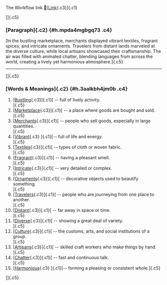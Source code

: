 The Workflow link
👏[[Link](https://www.google.com/url?q=http://www.google.com&sa=D&source=editors&ust=1759451917083220&usg=AOvVaw3Qk1yBa5zpvlyvHwApryLt){.c3}]{.c1}

[]{.c5}

### [Paragraph]{.c2} {#h.mpda4mgbgq73 .c4}

[In the bustling marketplace, merchants displayed vibrant textiles,
fragrant spices, and intricate ornaments. Travelers from distant lands
marveled at the diverse culture, while local artisans showcased their
craftsmanship. The air was filled with animated chatter, blending
languages from across the world, creating a lively yet harmonious
atmosphere.]{.c5}

------------------------------------------------------------------------

[]{.c5}

### [Words & Meanings]{.c2} {#h.3aalkbh4jm0b .c4}

1.  [[Bustling](https://www.google.com/url?q=http://www.google.com&sa=D&source=editors&ust=1759451917083904&usg=AOvVaw2x1TGV-ebiTYgK29YePeG7){.c3}]{.c1}[ --
    full of lively activity.\
    ]{.c5}
2.  [[Marketplace](https://www.google.com/url?q=http://www.google.com&sa=D&source=editors&ust=1759451917084126&usg=AOvVaw3Y7Hu7dIHqFditMMj_QmBT){.c3}]{.c1}[ --
    a place where goods are bought and sold.\
    ]{.c5}
3.  [[Merchants](https://www.google.com/url?q=http://www.google.com&sa=D&source=editors&ust=1759451917084349&usg=AOvVaw1ItLaSZB4vFbl4_7aB5Atg){.c3}]{.c1}[ --
    people who sell goods, especially in large quantities.\
    ]{.c5}
4.  [[Vibrant](https://www.google.com/url?q=http://www.google.com&sa=D&source=editors&ust=1759451917084553&usg=AOvVaw3-hnrXjY5kv2_yiO483sps){.c3}
    ]{.c1}[-- full of life and energy.\
    ]{.c5}
5.  [[Textiles](https://www.google.com/url?q=http://www.google.com&sa=D&source=editors&ust=1759451917084832&usg=AOvVaw05edoLAG0xlhKkB5bkNVqE){.c3}]{.c1}[ --
    types of cloth or woven fabric.\
    ]{.c5}
6.  [[Fragrant](https://www.google.com/url?q=http://www.google.com&sa=D&source=editors&ust=1759451917085223&usg=AOvVaw3PaWUJu7RG4akAVEuepNGO){.c3}]{.c1}[ --
    having a pleasant smell.\
    ]{.c5}
7.  [[Intricate](https://www.google.com/url?q=http://www.google.com&sa=D&source=editors&ust=1759451917085425&usg=AOvVaw3VMLhLIr2CIoJqAbVTxA_z){.c3}]{.c1}[ --
    very detailed or complex.\
    ]{.c5}
8.  [[Ornaments](https://www.google.com/url?q=http://www.google.com&sa=D&source=editors&ust=1759451917085630&usg=AOvVaw0VWTj-7T9HubFvOS8IDZuL){.c3}]{.c1}[ --
    decorative objects used to beautify something.\
    ]{.c5}
9.  [[Travelers](https://www.google.com/url?q=http://www.google.com&sa=D&source=editors&ust=1759451917085878&usg=AOvVaw1zxi1Jc3jGjTyDTXDYEtsr){.c3}]{.c1}[ --
    people who are journeying from one place to another.\
    ]{.c5}
10. [[Distant](https://www.google.com/url?q=http://www.google.com&sa=D&source=editors&ust=1759451917086130&usg=AOvVaw2W7snvtGO8NcsVuBDJNJY6){.c3}]{.c1}[ --
    far away in space or time.\
    ]{.c5}
11. [[Diverse](https://www.google.com/url?q=http://www.google.com&sa=D&source=editors&ust=1759451917086313&usg=AOvVaw3RkoVzMdRejYz2XTvwKDlS){.c3}]{.c1}[ --
    showing a great deal of variety.\
    ]{.c5}
12. [[Culture](https://www.google.com/url?q=http://www.google.com&sa=D&source=editors&ust=1759451917086530&usg=AOvVaw0vJG1jMXQX2EN0zzKqOh74){.c3}]{.c1}[ --
    the customs, arts, and social institutions of a group.\
    ]{.c5}
13. [[Artisans](https://www.google.com/url?q=http://www.google.com&sa=D&source=editors&ust=1759451917086712&usg=AOvVaw1IUE4WzGIQRKsrrn_eDHw5){.c3}]{.c1}[ --
    skilled craft workers who make things by hand.\
    ]{.c5}
14. [[Chatter](https://www.google.com/url?q=http://www.google.com&sa=D&source=editors&ust=1759451917086960&usg=AOvVaw06Wk75_0e8fpK8Lt5bA9Nx){.c3}]{.c1}[ --
    fast and continuous talk.\
    ]{.c5}
15. [[Harmonious](https://www.google.com/url?q=http://www.google.com&sa=D&source=editors&ust=1759451917087155&usg=AOvVaw0x6JEzWx70puOYYK06KYFV){.c3}
    ]{.c1}[-- forming a pleasing or consistent whole.]{.c5}

[]{.c5}
